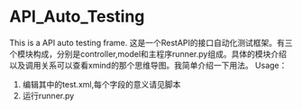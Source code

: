 # API_Auto_Testing
This is a API auto testing frame.
这是一个RestAPI的接口自动化测试框架。有三个模块构成，分别是controller,model和主程序runner.py组成。具体的模块介绍以及调用关系可以查看xmind的那个思维导图。我简单介绍一下用法。
Usage：
1. 编辑其中的test.xml,每个字段的意义请见脚本
2. 运行runner.py
